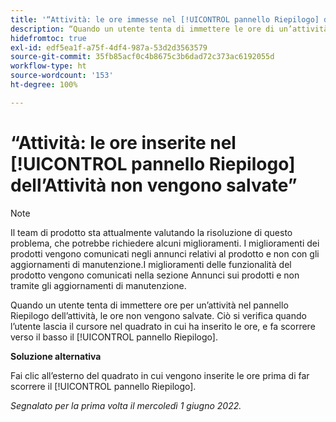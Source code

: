 ```yaml
---
title: '“Attività: le ore immesse nel [!UICONTROL pannello Riepilogo] dell’attività non vengono salvate”'
description: “Quando un utente tenta di immettere le ore di un’attività nel pannello Riepilogo dell’attività, le ore non vengono salvate. Ciò si verifica quando l’utente lascia il cursore nel quadrato in cui ha inserito le ore, e fa scorrere verso il basso il [!UICONTROL pannello Riepilogo].”
hidefromtoc: true
exl-id: edf5ea1f-a75f-4df4-987a-53d2d3563579
source-git-commit: 35fb85acf0c4b8675c3b6dad72c373ac6192055d
workflow-type: ht
source-wordcount: '153'
ht-degree: 100%

---
```


# “Attività: le ore inserite nel [!UICONTROL pannello Riepilogo] dell’Attività non vengono salvate”

<!--Converted to story-->

>[!NOTE]
>
>Il team di prodotto sta attualmente valutando la risoluzione di questo problema, che potrebbe richiedere alcuni miglioramenti. I miglioramenti dei prodotti vengono comunicati negli annunci relativi al prodotto e non con gli aggiornamenti di manutenzione.I miglioramenti delle funzionalità del prodotto vengono comunicati nella sezione Annunci sui prodotti e non tramite gli aggiornamenti di manutenzione.

Quando un utente tenta di immettere ore per un’attività nel pannello Riepilogo dell’attività, le ore non vengono salvate. Ciò si verifica quando l’utente lascia il cursore nel quadrato in cui ha inserito le ore, e fa scorrere verso il basso il [!UICONTROL pannello Riepilogo].

**Soluzione alternativa**

Fai clic all’esterno del quadrato in cui vengono inserite le ore prima di far scorrere il [!UICONTROL pannello Riepilogo].

_Segnalato per la prima volta il mercoledì 1 giugno 2022._
